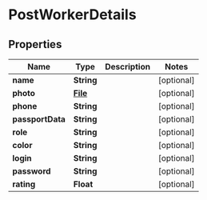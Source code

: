 # PostWorkerDetails

## Properties
Name | Type | Description | Notes
------------ | ------------- | ------------- | -------------
**name** | **String** |  |  [optional]
**photo** | [**File**](File.md) |  |  [optional]
**phone** | **String** |  |  [optional]
**passportData** | **String** |  |  [optional]
**role** | **String** |  |  [optional]
**color** | **String** |  |  [optional]
**login** | **String** |  |  [optional]
**password** | **String** |  |  [optional]
**rating** | **Float** |  |  [optional]

